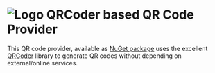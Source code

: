 # ![Logo](https://raw.githubusercontent.com/RobThree/TwoFactorAuth.Net/master/TwoFactorAuth.Net.QRCoder/logo.png) QRCoder based QR Code Provider

This QR code provider, available as [NuGet package](https://www.nuget.org/packages/TwoFactorAuth.Net.QRCoder/) uses the excellent [QRCoder](https://github.com/codebude/QRCoder) library to generate QR codes without depending on external/online services.
